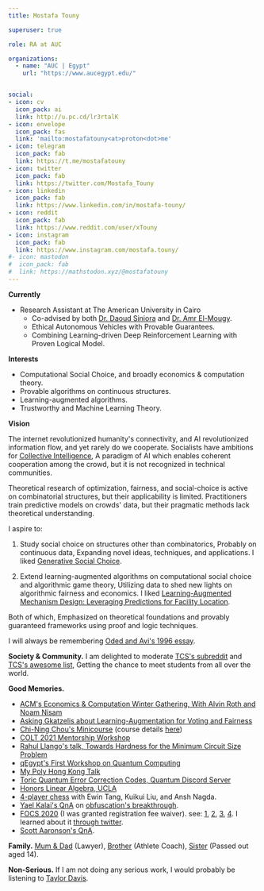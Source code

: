 ```yaml
---
title: Mostafa Touny

superuser: true

role: RA at AUC

organizations:
  - name: "AUC | Egypt"
    url: "https://www.aucegypt.edu/"


social:
- icon: cv
  icon_pack: ai
  link: http://u.pc.cd/lr3rtalK 
- icon: envelope
  icon_pack: fas
  link: 'mailto:mostafatouny<at>proton<dot>me'
- icon: telegram
  icon_pack: fab
  link: https://t.me/mostafatouny
- icon: twitter
  icon_pack: fab
  link: https://twitter.com/Mostafa_Touny
- icon: linkedin
  icon_pack: fab
  link: https://www.linkedin.com/in/mostafa-touny/
- icon: reddit
  icon_pack: fab
  link: https://www.reddit.com/user/xTouny
- icon: instagram
  icon_pack: fab
  link: https://www.instagram.com/mostafa.touny/
#- icon: mastodon
#  icon_pack: fab
#  link: https://mathstodon.xyz/@mostafatouny
---
```


**Currently**
- Research Assistant at The American University in Cairo
  - Co-advised by both [Dr. Daoud Siniora](https://sites.google.com/view/daoudsiniora) and [Dr. Amr El-Mougy](https://www.aucegypt.edu/fac/amr-el-mougy).
  - Ethical Autonomous Vehicles with Provable Guarantees.
  - Combining Learning-driven Deep Reinforcement Learning with Proven Logical Model.

**Interests**
- Computational Social Choice, and broadly economics & computation theory.
- Provable algorithms on continuous structures.
- Learning-augmented algorithms.
- Trustworthy and Machine Learning Theory.

**Vision** 

The internet revolutionized humanity's connectivity, and AI revolutionized information flow, and yet rarely do we cooperate. Socialists have ambitions for [Collective Intelligence](https://cci.mit.edu), A paradigm of AI which enables coherent cooperation among the crowd, but it is not recognized in technical communities.

Theoretical research of optimization, fairness, and social-choice is active on combinatorial structures, but their applicability is limited. Practitioners train predictive models on crowds' data, but their pragmatic methods lack theoretical understanding.

I aspire to:
1) Study social choice on structures other than combinatorics, Probably on continuous data, Expanding novel ideas, techniques, and applications. I liked [Generative Social Choice](https://arxiv.org/abs/2309.01291).

2) Extend learning-augmented algorithms on computational social choice and algorithmic game theory, Utilizing data to shed new lights on algorithmic fairness and economics. I liked [Learning-Augmented Mechanism Design: Leveraging Predictions for Facility Location](https://arxiv.org/abs/2204.01120).

Both of which, Emphasized on theoretical foundations and provably guaranteed frameworks using proof and logic techniques.


I will always be remembering [Oded and Avi's 1996 essay](https://theorydish.blog/2021/04/15/toc-a-personal-perspective-2021).

**Society & Community.** I am delighted to moderate [TCS's subreddit](https://www.reddit.com/r/theoreticalcs) and [TCS's awesome list](https://github.com/mostafatouny/awesome-theoretical-computer-science), Getting the chance to meet students from all over the world.

**Good Memories.**
- [ACM's Economics & Computation Winter Gathering, With Alvin Roth and Noam Nisam](https://x.com/Mostafa_Touny/status/1758206433969963486?s=20)
- [Asking Gkatzelis about Learning-Augmentation for Voting and Fairness](https://youtu.be/nMm6-20OI94?si=P4bSchKYpLBZzzs9&t=1685)
- [Chi-Ning Chou's Minicourse](https://twitter.com/Mostafa_Touny/status/1480568006875004930) (course details [here](https://cnchou.github.io/mini-course/))
- [COLT 2021 Mentorship Workshop](https://twitter.com/Mostafa_Touny/status/1422972878065184768)
- [Rahul Llango's talk, Towards Hardness for the Minimum Circuit Size Problem](https://twitter.com/Mostafa_Touny/status/1386012832156749825)
- [qEgypt's First Workshop on Quantum Computing](https://twitter.com/Mostafa_Touny/status/1380969863708041218)
- [My Poly Hong Kong Talk](post/hobbyist-talk/)
- [Toric Quantum Error Correction Codes, Quantum Discord Server](https://twitter.com/Mostafa_Touny/status/1373661965185339394)
- [Honors Linear Algebra, UCLA](post/math115ah/)
- [4-player chess](https://twitter.com/Mostafa_Touny/status/1360420814806540288) with Ewin Tang, Kuikui Liu, and Ansh Nagda.
- [Yael Kalai's QnA](https://youtu.be/ygcEkJQdxAE?t=3960) on [obfuscation's breakthrough](https://www.quantamagazine.org/in-cryptography-advances-in-program-obfuscation-20140130).
- [FOCS 2020](https://focs2020.cs.duke.edu/) (I was granted registration fee waiver). see: [1](https://twitter.com/BlumLenore/status/1327306067320172544), [2](https://twitter.com/Mostafa_Touny/status/1329139915104399362), [3](https://twitter.com/Mostafa_Touny/status/1327331859756425225), [4](https://twitter.com/Mostafa_Touny/status/1327311589163356162/photo/1). I learned about it [through twitter](https://twitter.com/ccanonne_/status/1325140475167305728).
- [Scott Aaronson's QnA](https://twitter.com/Mostafa_Touny/status/1325547607079464960).

**Family.** [Mum & Dad](https://www.instagram.com/p/CpYNgF3MpSe/?img_index=2) (Lawyer), [Brother](https://www.instagram.com/ahmedxtouny/) (Athlete Coach), [Sister](https://twitter.com/Mostafa_Touny/status/1600805391826587653?s=20) (Passed out aged 14).

**Non-Serious.** If I am not doing any serious work, I would probably be listening to [Taylor Davis](https://www.youtube.com/channel/UCk40qSGYnVdFFBNXRjrvdpQ).

